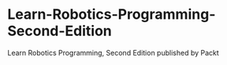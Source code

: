 # Learn-Robotics-Programming-Second-Edition
Learn Robotics Programming, Second Edition published by Packt
